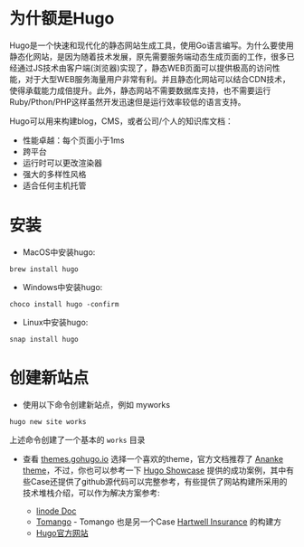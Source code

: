 # 为什额是Hugo

Hugo是一个快速和现代化的静态网站生成工具，使用Go语言编写。为什么要使用静态化网站，是因为随着技术发展，原先需要服务端动态生成页面的工作，很多已经通过JS技术由客户端(浏览器)实现了，静态WEB页面可以提供极高的访问性能，对于大型WEB服务海量用户非常有利。并且静态化网站可以结合CDN技术，使得承载能力成倍提升。此外，静态网站不需要数据库支持，也不需要运行Ruby/Pthon/PHP这样虽然开发迅速但是运行效率较低的语言支持。

Hugo可以用来构建blog，CMS，或者公司/个人的知识库文档：

- 性能卓越：每个页面小于1ms
- 跨平台
- 运行时可以更改渲染器
- 强大的多样性风格
- 适合任何主机托管

# 安装

- MacOS中安装hugo:

```
brew install hugo
```

- Windows中安装hugo:

```
choco install hugo -confirm
```

- Linux中安装hugo:

```
snap install hugo
```

# 创建新站点

- 使用以下命令创建新站点，例如 myworks

```
hugo new site works
```

上述命令创建了一个基本的 `works` 目录

- 查看 [themes.gohugo.io](https://themes.gohugo.io/) 选择一个喜欢的theme，官方文档推荐了 [Ananke theme](https://themes.gohugo.io/gohugo-theme-ananke/)，不过，你也可以参考一下 [Hugo Showcase](https://gohugo.io/showcase/) 提供的成功案例，其中有些Case还提供了github源代码可以完整参考，有些提供了网站构建所采用的技术堆栈介绍，可以作为解决方案参考:

  - [linode Doc](https://github.com/linode/docs)
  - [Tomango](https://github.com/trys/tomango-2018) - Tomango 也是另一个Case [Hartwell Insurance](https://gohugo.io/showcase/hartwell-insurance/) 的构建方
  - [Hugo官方网站](https://github.com/gohugoio/hugoDocs)

